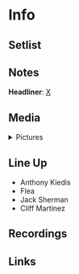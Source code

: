 # Info


## Setlist

## Notes

**Headliner**: [X](https://en.wikipedia.org/wiki/X_(American_band))

## Media 

<details>
  <summary>Pictures</summary>
  <img alt="Clipping" title="Clipping" src="19840121a.jpg" height="200" />
</details>

## Line Up

* Anthony Kiedis
* Flea
* Jack Sherman
* Cliff Martinez

## Recordings

## Links